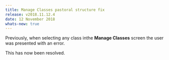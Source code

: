 ```yaml
---
title: Manage Classes pastoral structure fix
release: v2018.11.12.4
date: 12 November 2018
whats-new: true
---
```


Previously, when selecting any class inthe **Manage Classes** screen the user was presented with an error.

This has now been resolved.
